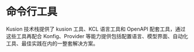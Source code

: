 # 命令行工具

Kusion 技术栈提供了 kusion 工具、KCL 语言工具和 OpenAPI 配套工具，通过这些工具再配合 Konfig、Provider 等能力提供包括配置语言、模型界面、自动化工具、最佳实践在内的一整套解决方案。

